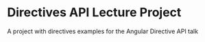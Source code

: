 Directives API Lecture Project
=================================

A project with directives examples for the Angular Directive API talk
